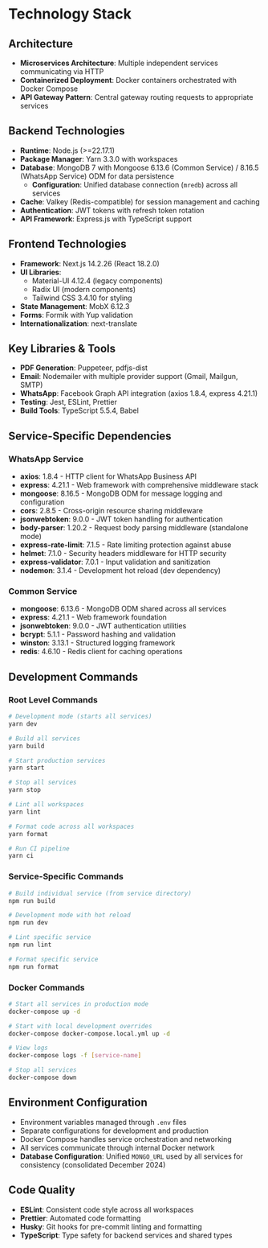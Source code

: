 # Technology Stack

## Architecture
- **Microservices Architecture**: Multiple independent services communicating via HTTP
- **Containerized Deployment**: Docker containers orchestrated with Docker Compose
- **API Gateway Pattern**: Central gateway routing requests to appropriate services

## Backend Technologies
- **Runtime**: Node.js (>=22.17.1)
- **Package Manager**: Yarn 3.3.0 with workspaces
- **Database**: MongoDB 7 with Mongoose 6.13.6 (Common Service) / 8.16.5 (WhatsApp Service) ODM for data persistence
  - **Configuration**: Unified database connection (`mredb`) across all services
- **Cache**: Valkey (Redis-compatible) for session management and caching
- **Authentication**: JWT tokens with refresh token rotation
- **API Framework**: Express.js with TypeScript support

## Frontend Technologies
- **Framework**: Next.js 14.2.26 (React 18.2.0)
- **UI Libraries**: 
  - Material-UI 4.12.4 (legacy components)
  - Radix UI (modern components)
  - Tailwind CSS 3.4.10 for styling
- **State Management**: MobX 6.12.3
- **Forms**: Formik with Yup validation
- **Internationalization**: next-translate

## Key Libraries & Tools
- **PDF Generation**: Puppeteer, pdfjs-dist
- **Email**: Nodemailer with multiple provider support (Gmail, Mailgun, SMTP)
- **WhatsApp**: Facebook Graph API integration (axios 1.8.4, express 4.21.1)
- **Testing**: Jest, ESLint, Prettier
- **Build Tools**: TypeScript 5.5.4, Babel

## Service-Specific Dependencies

### WhatsApp Service
- **axios**: 1.8.4 - HTTP client for WhatsApp Business API
- **express**: 4.21.1 - Web framework with comprehensive middleware stack
- **mongoose**: 8.16.5 - MongoDB ODM for message logging and configuration
- **cors**: 2.8.5 - Cross-origin resource sharing middleware
- **jsonwebtoken**: 9.0.0 - JWT token handling for authentication
- **body-parser**: 1.20.2 - Request body parsing middleware (standalone mode)
- **express-rate-limit**: 7.1.5 - Rate limiting protection against abuse
- **helmet**: 7.1.0 - Security headers middleware for HTTP security
- **express-validator**: 7.0.1 - Input validation and sanitization
- **nodemon**: 3.1.4 - Development hot reload (dev dependency)

### Common Service
- **mongoose**: 6.13.6 - MongoDB ODM shared across all services
- **express**: 4.21.1 - Web framework foundation
- **jsonwebtoken**: 9.0.0 - JWT authentication utilities
- **bcrypt**: 5.1.1 - Password hashing and validation
- **winston**: 3.13.1 - Structured logging framework
- **redis**: 4.6.10 - Redis client for caching operations

## Development Commands

### Root Level Commands
```bash
# Development mode (starts all services)
yarn dev

# Build all services
yarn build

# Start production services
yarn start

# Stop all services
yarn stop

# Lint all workspaces
yarn lint

# Format code across all workspaces
yarn format

# Run CI pipeline
yarn ci
```

### Service-Specific Commands
```bash
# Build individual service (from service directory)
npm run build

# Development mode with hot reload
npm run dev

# Lint specific service
npm run lint

# Format specific service
npm run format
```

### Docker Commands
```bash
# Start all services in production mode
docker-compose up -d

# Start with local development overrides
docker-compose docker-compose.local.yml up -d

# View logs
docker-compose logs -f [service-name]

# Stop all services
docker-compose down
```

## Environment Configuration
- Environment variables managed through `.env` files
- Separate configurations for development and production
- Docker Compose handles service orchestration and networking
- All services communicate through internal Docker network
- **Database Configuration**: Unified `MONGO_URL` used by all services for consistency (consolidated December 2024)

## Code Quality
- **ESLint**: Consistent code style across all workspaces
- **Prettier**: Automated code formatting
- **Husky**: Git hooks for pre-commit linting and formatting
- **TypeScript**: Type safety for backend services and shared types